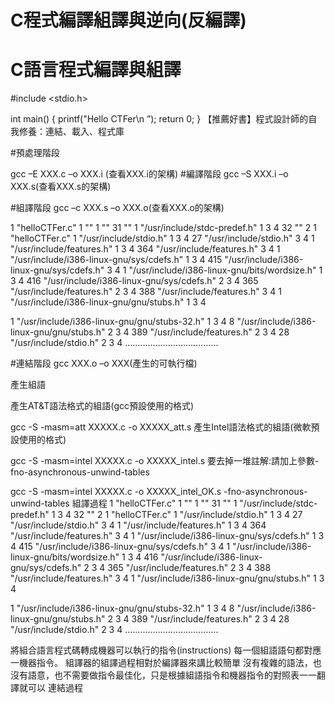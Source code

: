 

# C程式編譯組譯與逆向(反編譯)
# C語言程式編譯與組譯
#include <stdio.h>

int main()
{
   printf("Hello CTFer\n ”);
   return 0;
}
【推薦好書】程式設計師的自我修養：連結、載入、程式庫

#預處理階段

gcc –E XXX.c –o XXX.i (查看XXX.i的架構)
#編譯階段
gcc –S XXX.i  –o XXX.s(查看XXX.s的架構)

#組譯階段
gcc –c XXX.s –o XXX.o(查看XXX.o的架構)

 1 "helloCTFer.c"
 1 "<built-in>"
 1 "<command-line>"
 31 "<command-line>"
 1 "/usr/include/stdc-predef.h" 1 3 4
 32 "<command-line>" 2
 1 "helloCTFer.c"
 1 "/usr/include/stdio.h" 1 3 4
 27 "/usr/include/stdio.h" 3 4
 1 "/usr/include/features.h" 1 3 4
 364 "/usr/include/features.h" 3 4
 1 "/usr/include/i386-linux-gnu/sys/cdefs.h" 1 3 4
 415 "/usr/include/i386-linux-gnu/sys/cdefs.h" 3 4
 1 "/usr/include/i386-linux-gnu/bits/wordsize.h" 1 3 4
 416 "/usr/include/i386-linux-gnu/sys/cdefs.h" 2 3 4
 365 "/usr/include/features.h" 2 3 4
 388 "/usr/include/features.h" 3 4
 1 "/usr/include/i386-linux-gnu/gnu/stubs.h" 1 3 4

 1 "/usr/include/i386-linux-gnu/gnu/stubs-32.h" 1 3 4
 8 "/usr/include/i386-linux-gnu/gnu/stubs.h" 2 3 4
 389 "/usr/include/features.h" 2 3 4
 28 "/usr/include/stdio.h" 2 3 4
……………………………….




#連結階段
gcc  XXX.o –o XXX(產生的可執行檔)

















產生組語

產生AT&T語法格式的組語(gcc預設使用的格式)


gcc -S -masm=att XXXXX.c -o XXXXX_att.s
產生Intel語法格式的組語(微軟預設使用的格式)

gcc -S -masm=intel XXXXX.c -o XXXXX_intel.s
要去掉一堆註解:請加上參數-fno-asynchronous-unwind-tables

gcc -S -masm=intel XXXXX.c -o XXXXX_intel_OK.s -fno-asynchronous-unwind-tables
組譯過程
 1 "helloCTFer.c"
 1 "<built-in>"
 1 "<command-line>"
 31 "<command-line>"
 1 "/usr/include/stdc-predef.h" 1 3 4
 32 "<command-line>" 2
 1 "helloCTFer.c"
 1 "/usr/include/stdio.h" 1 3 4
 27 "/usr/include/stdio.h" 3 4
 1 "/usr/include/features.h" 1 3 4
 364 "/usr/include/features.h" 3 4
 1 "/usr/include/i386-linux-gnu/sys/cdefs.h" 1 3 4
 415 "/usr/include/i386-linux-gnu/sys/cdefs.h" 3 4
 1 "/usr/include/i386-linux-gnu/bits/wordsize.h" 1 3 4
 416 "/usr/include/i386-linux-gnu/sys/cdefs.h" 2 3 4
 365 "/usr/include/features.h" 2 3 4
 388 "/usr/include/features.h" 3 4
 1 "/usr/include/i386-linux-gnu/gnu/stubs.h" 1 3 4

 1 "/usr/include/i386-linux-gnu/gnu/stubs-32.h" 1 3 4
 8 "/usr/include/i386-linux-gnu/gnu/stubs.h" 2 3 4
 389 "/usr/include/features.h" 2 3 4
 28 "/usr/include/stdio.h" 2 3 4
……………………………….

將組合語言程式碼轉成機器可以執行的指令(instructions)
每一個組語語句都對應一機器指令。
組譯器的組譯過程相對於編譯器來講比較簡單
沒有複雜的語法，也沒有語意，也不需要做指令最佳化，只是根據組語指令和機器指令的對照表一一翻譯就可以
連結過程

